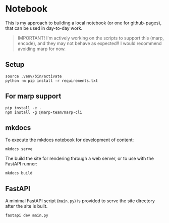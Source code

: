 # Notebook

This is my approach to building a local notebook (or one for github-pages), that can be used in day-to-day work.

> IMPORTANT! I'm actively working on the scripts to support this (marp, encode), and they may not behave as expected!! I would recommend avoiding marp for now.

## Setup

```shell
source .venv/bin/activate
python -m pip install -r requirements.txt
```

## For marp support

```shell
pip install -e .
npm install -g @marp-team/marp-cli
```

## mkdocs

To execute the mkdocs notebook for development of content:

```shell
mkdocs serve
```
The build the site for rendering through a web server, or to use with the FastAPI runner:

```shell
mkdocs build
```

## FastAPI

A minimal FastAPI script (`main.py`) is provided to serve the site directory after the site is built.

```shell
fastapi dev main.py
```
